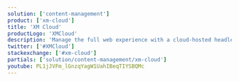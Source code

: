 ```yaml
---
solution: ['content-management']
product: ['xm-cloud']
title: 'XM Cloud'
productLogo: 'XMCloud'
description: 'Manage the full web experience with a cloud-hosted headless Web CMS.'
twitter: ['#XMCloud']
stackexchange: ['#xm-cloud']
partials: ['solution/content-management/xm-cloud']
youtube: PL1jJVFm_lGnzqYagW1UahIBeqTIYSBQMc
---
```

